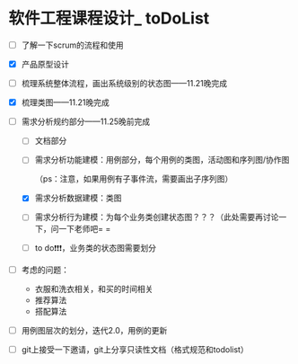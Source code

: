 # 软件工程课程设计_ toDoList

- [ ] 了解一下scrum的流程和使用

- [x] 产品原型设计

- [ ] 梳理系统整体流程，画出系统级别的状态图——11.21晚完成

- [x] 梳理类图——11.21晚完成

- [ ] 需求分析规约部分——11.25晚前完成

  - [ ] 文档部分

  - [ ] 需求分析功能建模：用例部分，每个用例的类图，活动图和序列图/协作图

    （ps：注意，如果用例有子事件流，需要画出子序列图）

  - [x] 需求分析数据建模：类图

  - [ ] 需求分析行为建模：为每个业务类创建状态图？？？（此处需要再讨论一下，问一下老师吧= =

  - [ ] to do❗️❗️❗️，业务类的状态图需要划分

- [ ] 考虑的问题：

  - 衣服和洗衣相关，和买的时间相关
  - 推荐算法
  - 搭配算法

- [ ] 用例图层次的划分，迭代2.0，用例的更新

- [ ] git上接受一下邀请，git上分享只读性文档（格式规范和todolist）

